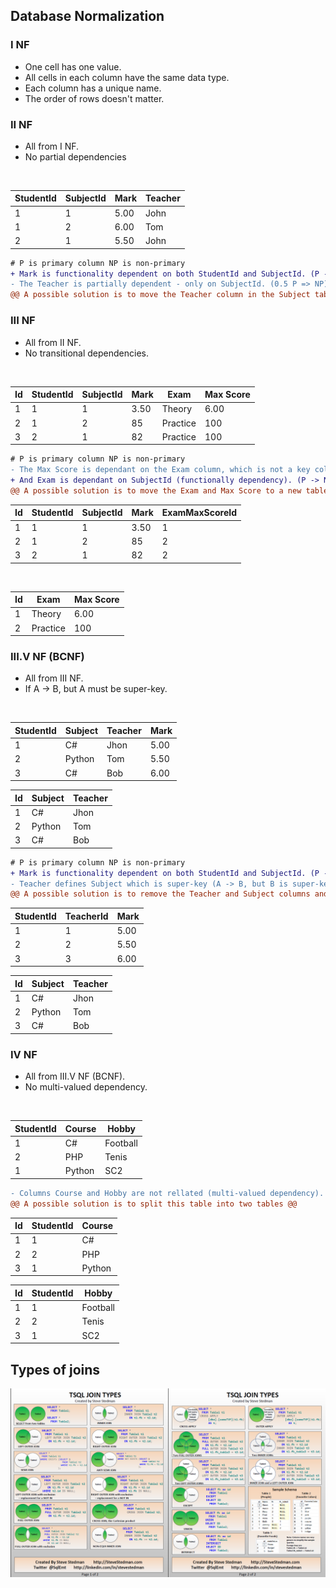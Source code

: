 ## Database Normalization

### I NF
- One cell has one value.
- All cells in each column have the same data type.
- Each column has a unique name.
- The order of rows doesn't matter.
    
### II NF
- All from I NF.
- No partial dependencies
  
<br />

| StudentId | SubjectId | Mark | Teacher |
|-----------|-----------|------|---------|
|     1     |     1     | 5.00 |  John   |  
|     1     |     2     | 6.00 |  Tom    |  
|     2     |     1     | 5.50 |  John   |  
     
```diff 
# P is primary column NP is non-primary
+ Mark is functionality dependent on both StudentId and SubjectId. (P -> NP)
- The Teacher is partially dependent - only on SubjectId. (0.5 P => NP)
@@ A possible solution is to move the Teacher column in the Subject table. @@
```

### III NF
- All from II NF.
- No transitional dependencies.

<br />    

| Id | StudentId | SubjectId | Mark |   Exam   | Max Score |
|----|-----------|-----------|------|----------|-----------|
| 1  |     1     |     1     | 3.50 |  Theory  |   6.00    |
| 2  |     1     |     2     |  85  | Practice |    100    |
| 3  |     2     |     1     |  82  | Practice |    100    |


```diff 
# P is primary column NP is non-primary
- The Max Score is dependant on the Exam column, which is not a key column (transitional dependency). (A -> B, B -> C => A -> C) (NP -> NP)
+ And Exam is dependant on SubjectId (functionally dependency). (P -> NP)
@@ A possible solution is to move the Exam and Max Score to a new table and add a column with a foreign key pointing to the new table. @@
```

| Id | StudentId | SubjectId | Mark | ExamMaxScoreId |
|----|-----------|-----------|------|----------------|
| 1  |     1     |     1     | 3.50 |       1        |
| 2  |     1     |     2     |  85  |       2        |
| 3  |     2     |     1     |  82  |       2        |

<br />

| Id |   Exam   | Max Score |
|----|----------|-----------|
| 1  |  Theory  |   6.00    |
| 2  | Practice |    100    |

### III.V NF (BCNF)
- All from III NF.
- If A -> B, but A must be super-key.

<br />
    
| StudentId |  Subject  |  Teacher  |  Mark  |
|-----------|-----------|-----------|--------|
|     1     |     C#    |   Jhon    |  5.00  |
|     2     |   Python  |    Tom    |  5.50  |
|     3     |     C#    |    Bob    |  6.00  |


| Id |  Subject  |  Teacher  |
|----|-----------|-----------|
| 1  |     C#    |   Jhon    |
| 2  |   Python  |    Tom    |
| 3  |     C#    |    Bob    |

```diff 
# P is primary column NP is non-primary
+ Mark is functionality dependent on both StudentId and SubjectId. (P -> NP)
- Teacher defines Subject which is super-key (A -> B, but B is super-key) (NP -> P)
@@ A possible solution is to remove the Teacher and Subject columns and to point to Teacher table @@
```

| StudentId |  TeacherId  |  Mark  |
|-----------|-------------|--------|
|     1     |      1      |  5.00  |
|     2     |      2      |  5.50  |
|     3     |      3      |  6.00  |


| Id |  Subject  |  Teacher  |
|----|-----------|-----------|
| 1  |     C#    |   Jhon    |
| 2  |   Python  |    Tom    |
| 3  |     C#    |    Bob    |

### IV NF
- All from III.V NF (BCNF).
- No multi-valued dependency.

<br />

| StudentId |  Course  |  Hobby   |
|-----------|----------|----------|
|     1     |    C#    | Football |
|     2     |    PHP   |  Tenis   |
|     1     |  Python  |   SC2    |

```diff 
- Columns Course and Hobby are not rellated (multi-valued dependency).
@@ A possible solution is to split this table into two tables @@
```

| Id | StudentId |  Course  |
|----|-----------|----------|
| 1  |     1     |    C#    |
| 2  |     2     |    PHP   |
| 3  |     1     |  Python  |

   
| Id | StudentId |  Hobby   |
|----|-----------|----------|
| 1  |     1     | Football |
| 2  |     2     |  Tenis   |
| 3  |     1     |   SC2    |

## Types of joins

![Types of Joins](T-SQL%20Joins.png "Types of Joins")
